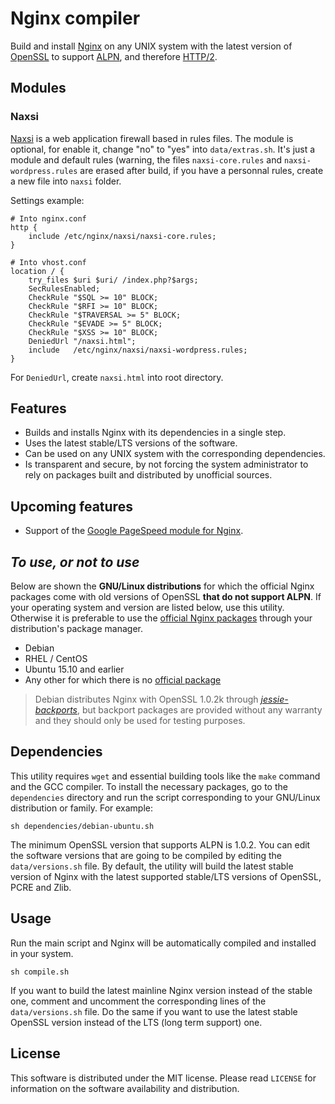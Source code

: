 # Nginx compiler

Build and install [Nginx](https://nginx.org) on any UNIX system with the latest version of [OpenSSL](https://www.openssl.org/) to support [ALPN](https://en.wikipedia.org/wiki/Application-Layer_Protocol_Negotiation), and therefore [HTTP/2](https://en.wikipedia.org/wiki/HTTP/2).

## Modules

### Naxsi

[Naxsi](https://www.nbs-system.com/securite-informatique/outils-securite-informatique-open-source/naxsi/) is a web application firewall based in rules files. The module is optional, for enable it, change "no" to "yes" into `data/extras.sh`. It's just a module and default rules (warning, the files `naxsi-core.rules` and `naxsi-wordpress.rules` are erased after build, if you have a personnal rules, create a new file into `naxsi` folder.

Settings example:
```Shell
# Into nginx.conf
http {
    include /etc/nginx/naxsi/naxsi-core.rules;
}

# Into vhost.conf
location / {
    try_files $uri $uri/ /index.php?$args;
    SecRulesEnabled;
    CheckRule "$SQL >= 10" BLOCK;
    CheckRule "$RFI >= 10" BLOCK;
    CheckRule "$TRAVERSAL >= 5" BLOCK;
    CheckRule "$EVADE >= 5" BLOCK;
    CheckRule "$XSS >= 10" BLOCK;
    DeniedUrl "/naxsi.html"; 
    include   /etc/nginx/naxsi/naxsi-wordpress.rules;
}
```

For `DeniedUrl`, create `naxsi.html` into root directory.

## Features
* Builds and installs Nginx with its dependencies in a single step.
* Uses the latest stable/LTS versions of the software.
* Can be used on any UNIX system with the corresponding dependencies.
* Is transparent and secure, by not forcing the system administrator to rely on packages built and distributed by unofficial sources.

## Upcoming features
* Support of the [Google PageSpeed module for Nginx](https://github.com/pagespeed/ngx_pagespeed).

## *To use, or not to use*
Below are shown the **GNU/Linux distributions** for which the official Nginx packages come with old versions of OpenSSL **that do not support ALPN**. If your operating system and version are listed below, use this utility. Otherwise it is preferable to use the [official Nginx packages](https://nginx.org/en/linux_packages.html) through your distribution's package manager.

* Debian
* RHEL / CentOS
* Ubuntu 15.10 and earlier
* Any other for which there is no [official package](https://nginx.org/en/linux_packages.html)

> Debian distributes Nginx with OpenSSL 1.0.2k through *[jessie-backports](https://packages.debian.org/jessie-backports/nginx)*, but backport packages are provided without any warranty and they should only be used for testing purposes.

## Dependencies
This utility requires `wget` and essential building tools like the `make` command and the GCC compiler. To install the necessary packages, go to the `dependencies` directory and run the script corresponding to your GNU/Linux distribution or family. For example:
```Shell
sh dependencies/debian-ubuntu.sh
```

The minimum OpenSSL version that supports ALPN is 1.0.2. You can edit the software versions that are going to be compiled by editing the `data/versions.sh` file. By default, the utility will build the latest stable version of Nginx with the latest supported stable/LTS versions of OpenSSL, PCRE and Zlib.

## Usage
Run the main script and Nginx will be automatically compiled and installed in your system.

```Shell
sh compile.sh
```

If you want to build the latest mainline Nginx version instead of the stable one, comment and uncomment the corresponding lines of the `data/versions.sh` file. Do the same if you want to use the latest stable OpenSSL version instead of the LTS (long term support) one.

## License
This software is distributed under the MIT license. Please read `LICENSE` for information on the software availability and distribution.
